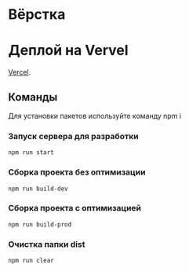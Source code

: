# Вёрстка
# Деплой на Vervel
[Vercel](https://todo-psi-seven.vercel.app/).


## Команды
Для установки пакетов используйте команду npm i
### Запуск сервера для разработки

```shell
npm run start
```

### Сборка проекта без оптимизации

```shell
npm run build-dev
```

### Сборка проекта с оптимизацией

```shell
npm run build-prod
```

### Очистка папки dist

```shell
npm run clear
```
